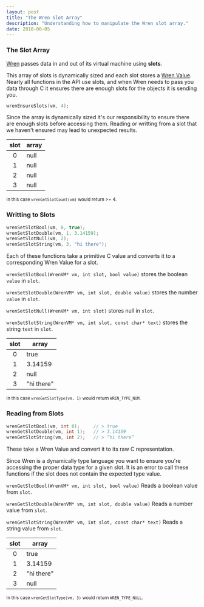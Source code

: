 ```yaml
---
layout: post
title: "The Wren Slot Array"
description: "Understanding how to manipulate the Wren slot array."
date: 2018-08-05
---
```


<!-- the slot array -->
### The Slot Array

<div markdown="1" class="row">
<div markdown="1" class="col-sm">

[Wren](http://wren.io/) passes data in and out of its virtual machine using **slots**.

This array of slots is dynamically sized and each slot stores a [Wren Value](http://wren.io/values.html). Nearly all functions in the API use slots, and when Wren needs to pass you data through C it ensures there are enough slots for the objects it is sending you.

<div markdown="1" class="row">
<div markdown="1" class="col-sm">

```cpp
wrenEnsureSlots(vm, 4);
```

<!-- description -->
Since the array is dynamically sized it's our responsibility to ensure there are enough slots before accessing them. Reading or writting from a slot that we haven't ensured may lead to unexpected results.

</div>
<div markdown="1" class="col-sm">

| slot | array         |
|:----:| ------------- |
| 0    | null          |
| 1    | null          |
| 2    | null          |
| 3    | null          |

<small class="muted">In this case `wrenGetSlotCount(vm)` would return >= 4.</small>

</div>
</div>


<!-- begin `writting to slots` -->
### Writting to Slots

<div markdown="1" class="row">
<div markdown="1" class="col-sm">

```cpp
wrenSetSlotBool(vm, 0, true); 
wrenSetSlotDouble(vm, 1, 3.14159); 
wrenSetSlotNull(vm, 2);
wrenSetSlotString(vm, 3, "hi there");
```

<!-- description -->
Each of these functions take a primitive C value and converts it to a corresponding Wren Value for a slot.

`wrenSetSlotBool(WrenVM* vm, int slot, bool value)` stores the boolean `value` in `slot`.

`wrenSetSlotDouble(WrenVM* vm, int slot, double value)` stores the number `value` in `slot`.

`wrenSetSlotNull(WrenVM* vm, int slot)` stores null in `slot`.

`wrenSetSlotString(WrenVM* vm, int slot, const char* text)` stores the string `text` in `slot`.

</div>
<div markdown="1" class="col-sm">

| slot | array         |
|:----:| ------------- |
| 0    | true          |
| 1    | 3.14159       |
| 2    | null          |
| 3    | "hi there"    |

<small class="muted">In this case `wrenGetSlotType(vm, 1)` would return `WREN_TYPE_NUM`.</small>

</div>
</div>


<!-- begin `reading from slots` -->
### Reading from Slots

<div markdown="1" class="row">
<div markdown="1" class="col-sm">

```cpp
wrenGetSlotBool(vm, int 0);     // > true 
wrenGetSlotDouble(vm, int 1);   // > 3.14159  
wrenGetSlotString(vm, int 2);   // > “hi there”
```

<!-- description -->
These take a Wren Value and convert it to its raw C representation.

Since Wren is a dynamically type language you want to ensure you're accessing the proper data type for a given slot. It is an error to call these functions if the slot does not contain the expected type value. 

`wrenGetSlotBool(WrenVM* vm, int slot, bool value)` Reads a boolean value from `slot`.

`wrenGetSlotDouble(WrenVM* vm, int slot, double value)` Reads a number value from `slot`.

`wrenGetSlotString(WrenVM* vm, int slot, const char* text)` Reads a string value from `slot`.


</div>
<div markdown="1" class="col-sm">

| slot | array         |
|:----:| ------------- |
| 0    | true          |
| 1    | 3.14159       |
| 2    | "hi there"    |
| 3    | null          |

<small class="muted">In this case `wrenGetSlotType(vm, 3)` would return `WREN_TYPE_NULL`.</small>

</div>
</div>

<!-- dirty hack -->
<script src="https://ajax.googleapis.com/ajax/libs/jquery/3.3.1/jquery.min.js"></script>

<script>
$("table").addClass("table table-bordered");
</script>
